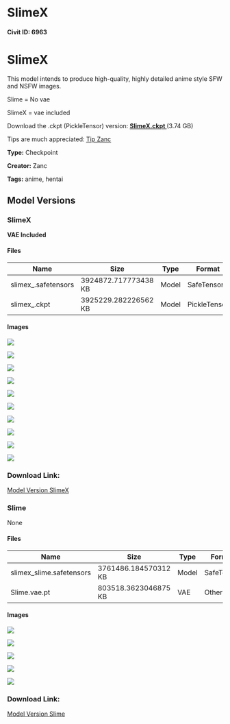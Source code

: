 # SlimeX

#### Civit ID: 6963

<h1><strong>SlimeX</strong></h1><p></p><p>This model intends to produce high-quality, highly detailed anime style SFW and NSFW images.</p><p></p><p>Slime = No vae</p><p>SlimeX = vae included</p><p></p><p>Download the .ckpt (PickleTensor) version: <a target="_blank" rel="ugc" href="https://civitai.com/api/download/models/8423?type=Model&amp;format=PickleTensor"><strong>SlimeX.ckpt </strong></a>(3.74 GB)</p><p></p><p>Tips are much appreciated: <a rel="ugc" href="https://bit.ly/3ljk9EF"><u>Tip Zanc</u></a></p>

**Type:** Checkpoint

**Creator:** Zanc

**Tags:** anime, hentai

## Model Versions

### SlimeX

<p><strong>VAE Included</strong></p>

#### Files

| Name | Size | Type | Format | Download Url | AutoV1 | AutoV2 | SHA256 | CRC32 | BLAKE3 |
| --- | --- | --- | --- | --- | --- | --- | --- | --- | --- |
| slimex_.safetensors | 3924872.717773438 KB | Model | SafeTensor | https://civitai.com/api/download/models/8423 | 6E838E8E | F22782EB52 | F22782EB525A1D2CB40F8B449A06BBA947BE71758598447D6024A0B30D563CA4 | 0892BEBE | 92E3E1A482387F05C887106F124450BBA4365EBE7D58CE618020AE55BA28E364 |
| slimex_.ckpt | 3925229.282226562 KB | Model | PickleTensor | https://civitai.com/api/download/models/8423?type=Model&format=PickleTensor&size=full&fp=fp16 | 310CBE6C | 5532CA01F9 | 5532CA01F9B1F559557DF773539B45E89DB3B76B4474B23CB8C3CA54100836FA | BB2CDCD2 | 5395F3883C783F79279E60CF95D96F32057E94EB14DD81D735E78F42262432EC |

#### Images

<p><img src="https://image.civitai.com/xG1nkqKTMzGDvpLrqFT7WA/6648cc23-a8a2-4a3c-9bc7-3e5a68b74300/width=450/79959.jpeg" /></p>

<p><img src="https://image.civitai.com/xG1nkqKTMzGDvpLrqFT7WA/5f846f8e-84bd-48e5-c846-5d9afbd53900/width=450/79958.jpeg" /></p>

<p><img src="https://image.civitai.com/xG1nkqKTMzGDvpLrqFT7WA/2ab2fbbf-5688-42e5-c084-13b51081d000/width=450/79957.jpeg" /></p>

<p><img src="https://image.civitai.com/xG1nkqKTMzGDvpLrqFT7WA/a2f821eb-dffe-473c-e06f-b492e0fe2800/width=450/79956.jpeg" /></p>

<p><img src="https://image.civitai.com/xG1nkqKTMzGDvpLrqFT7WA/461fed75-851f-4ae9-7593-bb064fdb9700/width=450/79955.jpeg" /></p>

<p><img src="https://image.civitai.com/xG1nkqKTMzGDvpLrqFT7WA/889e83e1-9300-4cd2-c1a2-871b5e02b800/width=450/79954.jpeg" /></p>

<p><img src="https://image.civitai.com/xG1nkqKTMzGDvpLrqFT7WA/e64f26da-50b0-4520-fe59-a9e09c311c00/width=450/79953.jpeg" /></p>

<p><img src="https://image.civitai.com/xG1nkqKTMzGDvpLrqFT7WA/c9e73d6d-a32d-48f2-4778-2c8b4135fa00/width=450/79952.jpeg" /></p>

<p><img src="https://image.civitai.com/xG1nkqKTMzGDvpLrqFT7WA/f6fe41fe-dfec-4ad1-233e-cc231043a200/width=450/79951.jpeg" /></p>

<p><img src="https://image.civitai.com/xG1nkqKTMzGDvpLrqFT7WA/967c7385-bf39-4fc9-559c-daf1a2701d00/width=450/79950.jpeg" /></p>

### Download Link:

[Model Version SlimeX](https://civitai.com/api/download/models/8423)

### Slime

None

#### Files

| Name | Size | Type | Format | Download Url | AutoV1 | AutoV2 | SHA256 | CRC32 | BLAKE3 |
| --- | --- | --- | --- | --- | --- | --- | --- | --- | --- |
| slimex_slime.safetensors | 3761486.184570312 KB | Model | SafeTensor | https://civitai.com/api/download/models/8184 | 9A926087 | 14DAB122D7 | 14DAB122D77E7D2653148A5EE02B6853040187E2341C40B8F72EDC7CF735F09F | 6300CE7E | C31F50D001A2A019ECAEEA1BBFB91B5A7646EF238BB4CEBAC4F19773AA97C235 |
| Slime.vae.pt | 803518.3623046875 KB | VAE | Other | https://civitai.com/api/download/models/8184?type=VAE&format=Other | F458B5C6 | F921FB3F29 | F921FB3F29891D2A77A6571E56B8B5052420D2884129517A333C60B1B4816CDF | 65AEACBA | 2E175004F953D6DC373A9DD18BF8A1845983EB6E1B3D6EA0C76A81D344244F18 |

#### Images

<p><img src="https://image.civitai.com/xG1nkqKTMzGDvpLrqFT7WA/25c6c269-c834-45dd-fd38-113137bc8c00/width=450/78096.jpeg" /></p>

<p><img src="https://image.civitai.com/xG1nkqKTMzGDvpLrqFT7WA/5e5c2101-f1ac-4cb3-ad10-9a25d36abe00/width=450/77362.jpeg" /></p>

<p><img src="https://image.civitai.com/xG1nkqKTMzGDvpLrqFT7WA/093dad09-c5e8-4260-60b6-fadc0cdd3800/width=450/78095.jpeg" /></p>

<p><img src="https://image.civitai.com/xG1nkqKTMzGDvpLrqFT7WA/2005837e-3f9d-4f29-f2cb-60d5172ed000/width=450/78097.jpeg" /></p>

<p><img src="https://image.civitai.com/xG1nkqKTMzGDvpLrqFT7WA/6dbe1537-cff1-409f-11c5-623d59453300/width=450/78094.jpeg" /></p>

### Download Link:

[Model Version Slime](https://civitai.com/api/download/models/8184)

